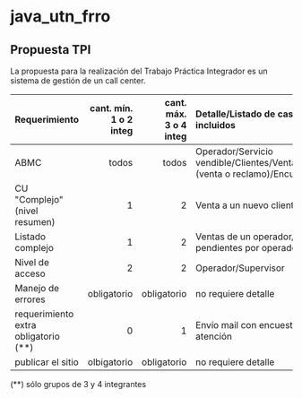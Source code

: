 # java_utn_frro
## Propuesta TPI

La propuesta para la realización del Trabajo Práctica Integrador es un sistema de gestión de un call center.



|Requerimiento|cant. mín.<br>1 o 2 integ|cant. máx.<br>3 o 4 integ|Detalle/Listado de casos incluidos|
|:-|-:|-:|:-|
|ABMC|todos|todos|Operador/Servicio vendible/Clientes/Ventas/Llamadas (venta o reclamo)/Encuestas
|CU "Complejo"(nivel resumen)|1|2|Venta a un nuevo cliente
|Listado complejo|1|2|Ventas de un operador/Reclamos pendientes por operador
|Nivel de acceso|2|2|Operador/Supervisor
|Manejo de errores|obligatorio|obligatorio|no requiere detalle|
|requerimiento extra obligatorio (**)|0|1|Envío mail con encuesta sobre la atención
|publicar el sitio|olbigatorio|obligatorio|no requiere detalle|

(\*\*) sólo grupos de 3 y 4 integrantes
